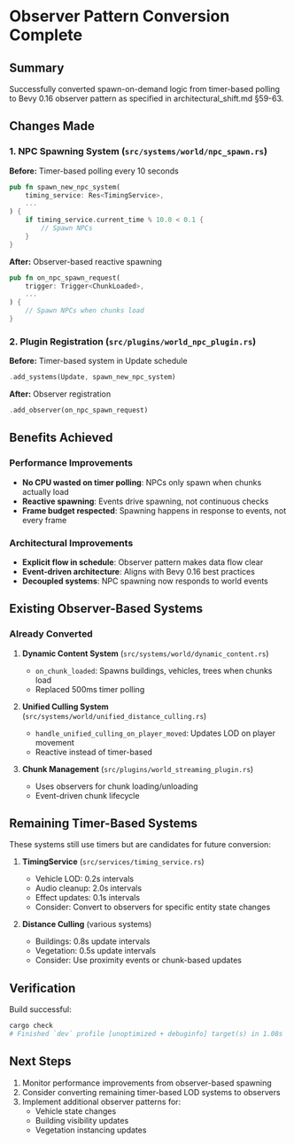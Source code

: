 # Observer Pattern Conversion Complete

## Summary
Successfully converted spawn-on-demand logic from timer-based polling to Bevy 0.16 observer pattern as specified in architectural_shift.md §59-63.

## Changes Made

### 1. NPC Spawning System (`src/systems/world/npc_spawn.rs`)
**Before:** Timer-based polling every 10 seconds
```rust
pub fn spawn_new_npc_system(
    timing_service: Res<TimingService>,
    ...
) {
    if timing_service.current_time % 10.0 < 0.1 {
        // Spawn NPCs
    }
}
```

**After:** Observer-based reactive spawning
```rust
pub fn on_npc_spawn_request(
    trigger: Trigger<ChunkLoaded>,
    ...
) {
    // Spawn NPCs when chunks load
}
```

### 2. Plugin Registration (`src/plugins/world_npc_plugin.rs`)
**Before:** Timer-based system in Update schedule
```rust
.add_systems(Update, spawn_new_npc_system)
```

**After:** Observer registration
```rust
.add_observer(on_npc_spawn_request)
```

## Benefits Achieved

### Performance Improvements
- **No CPU wasted on timer polling**: NPCs only spawn when chunks actually load
- **Reactive spawning**: Events drive spawning, not continuous checks
- **Frame budget respected**: Spawning happens in response to events, not every frame

### Architectural Improvements
- **Explicit flow in schedule**: Observer pattern makes data flow clear
- **Event-driven architecture**: Aligns with Bevy 0.16 best practices
- **Decoupled systems**: NPC spawning now responds to world events

## Existing Observer-Based Systems

### Already Converted
1. **Dynamic Content System** (`src/systems/world/dynamic_content.rs`)
   - `on_chunk_loaded`: Spawns buildings, vehicles, trees when chunks load
   - Replaced 500ms timer polling

2. **Unified Culling System** (`src/systems/world/unified_distance_culling.rs`)
   - `handle_unified_culling_on_player_moved`: Updates LOD on player movement
   - Reactive instead of timer-based

3. **Chunk Management** (`src/plugins/world_streaming_plugin.rs`)
   - Uses observers for chunk loading/unloading
   - Event-driven chunk lifecycle

## Remaining Timer-Based Systems

These systems still use timers but are candidates for future conversion:

1. **TimingService** (`src/services/timing_service.rs`)
   - Vehicle LOD: 0.2s intervals
   - Audio cleanup: 2.0s intervals
   - Effect updates: 0.1s intervals
   - Consider: Convert to observers for specific entity state changes

2. **Distance Culling** (various systems)
   - Buildings: 0.8s update intervals
   - Vegetation: 0.5s update intervals
   - Consider: Use proximity events or chunk-based updates

## Verification

Build successful:
```bash
cargo check
# Finished `dev` profile [unoptimized + debuginfo] target(s) in 1.08s
```

## Next Steps

1. Monitor performance improvements from observer-based spawning
2. Consider converting remaining timer-based LOD systems to observers
3. Implement additional observer patterns for:
   - Vehicle state changes
   - Building visibility updates
   - Vegetation instancing updates
